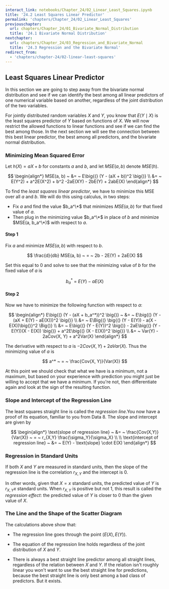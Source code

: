 ```yaml
---
interact_link: notebooks/Chapter_24/02_Linear_Least_Squares.ipynb
title: '24.2 Least Squares Linear Predictor'
permalink: 'chapters/Chapter_24/02_Linear_Least_Squares'
previouschapter:
  url: chapters/Chapter_24/01_Bivariate_Normal_Distribution
  title: '24.1 Bivariate Normal Distribution'
nextchapter:
  url: chapters/Chapter_24/03_Regression_and_Bivariate_Normal
  title: '24.3 Regression and the Bivariate Normal'
redirect_from:
  - 'chapters/chapter-24/02-linear-least-squares'
---
```


## Least Squares Linear Predictor

In this section we are going to step away from the bivariate normal distribution and see if we can identify the best among all linear predictors of one numerical variable based on another, regardless of the joint distribution of the two variables.

For jointly distributed random variables $X$ and $Y$, you know that $E(Y \mid X)$ is the least squares predictor of $Y$ based on functions of $X$. We will now restrict the allowed functions to linear functions and see if we can find the best among those. In the next section we will see the connection between this best linear predictor, the best among all predictors, and the bivariate normal distribution.

### Minimizing Mean Squared Error
Let $h(X) = aX + b$ for constants $a$ and $b$, and let $MSE(a, b)$ denote $MSE(h)$.

$$
\begin{align*}
MSE(a, b) ~ &= ~ E\big{(} (Y - (aX + b))^2 \big{)} \\
&= ~ E(Y^2) + a^2E(X^2) + b^2 -2aE(XY) - 2bE(Y) + 2abE(X)
\end{align*}
$$

To find the *least squares linear predictor*, we have to minimize this MSE over all $a$ and $b$. We will do this using calculus, in two steps:
- Fix $a$ and find the value $b_a^\*$ that minimizes $MSE(a, b)$ for that fixed value of $a$.
- Then plug in the minimizing value $b_a^\*$ in place of $b$ and minimize $MSE(a, b_a^\*)$ with respect to $a$.

#### Step 1
Fix $a$ and minimize $MSE(a, b)$ with respect to $b$.

$$
\frac{d}{db} MSE(a, b) ~ = ~ 2b - 2E(Y) + 2aE(X)
$$

Set this equal to 0 and solve to see that the minimizing value of $b$ for the fixed value of $a$ is

$$
b_a^* ~ = ~ E(Y) - aE(X)
$$

#### Step 2
Now we have to minimize the following function with respect to $a$:

$$
\begin{align*}
E\big{(} (Y - (aX + b_a^*))^2 \big{)} ~ &= ~
E\big{(} (Y - (aX + E(Y) - aE(X)))^2 \big{)} \\
&= ~ E\Big{(} \big{(} (Y - E(Y)) - a(X - E(X))\big{)}^2 \Big{)} \\
&= ~ E\big{(} (Y - E(Y))^2 \big{)} - 2aE\big{(} (Y - E(Y))(X - E(X)) \big{)} + a^2E\big{(} (X - E(X))^2 \big{)} \\
&= ~ Var(Y) - 2aCov(X, Y) + a^2Var(X)
\end{align*}
$$

The derivative with respect to $a$ is $-2Cov(X, Y) + 2aVar(X)$. Thus the minimizing value of $a$ is

$$
a^* ~ = ~ \frac{Cov(X, Y)}{Var(X)} 
$$

At this point we should check that what we have is a minimum, not a maximum, but based on your experience with prediction you might just be willing to accept that we have a minimum. If you're not, then differentiate again and look at the sign of the resulting function.

### Slope and Intercept of the Regression Line
The least squares straight line is called the *regression line*.You now have a proof of its equation, familiar to you from Data 8. The slope and intercept are given by

$$
\begin{align*} 
\text{slope of regression line} ~ &= ~ \frac{Cov(X,Y)}{Var(X)} ~ = ~ r_{X,Y} \frac{\sigma_Y}{\sigma_X} \\ \\
\text{intercept of regression line} ~ &= ~ E(Y) - \text{slope} \cdot E(X)
\end{align*}
$$

### Regression in Standard Units
If both $X$ and $Y$ are measured in standard units, then the slope of the regression line is the correlation $r_{X,Y}$ and the intercept is 0. 

In other words, given that $X = x$ standard units, the predicted value of $Y$ is $r_{X,Y}x$ standard units. When $r_{X,Y}$ is positive but not 1, this result is called the *regression effect*: the predicted value of $Y$ is closer to 0 than the given value of $X$.

### The Line and the Shape of the Scatter Diagram

The calculations above show that:

- The regression line goes through the point $(E(X), E(Y))$.

- The equation of the regression line holds regardless of the joint distribution of $X$ and $Y$. 

- There is always a best straight line predictor among all straight lines, regardless of the relation between $X$ and $Y$. If the relation isn't roughly linear you won't want to use the best straight line for predictions, because the best straight line is only best among a bad class of predictors. But it exists.
